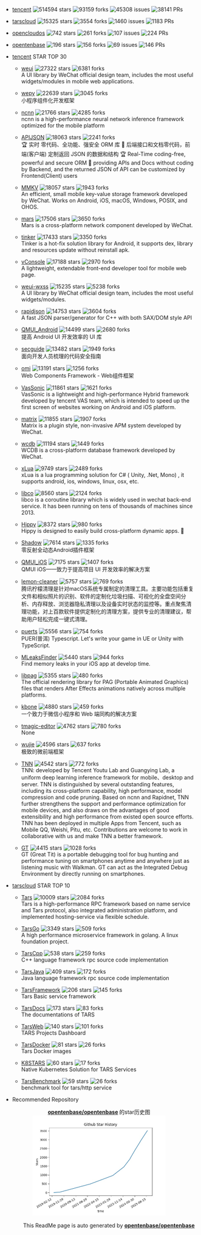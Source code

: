 
+ [tencent](https://github.com/tencent)
![514594 stars](https://img.shields.io/badge/Stars-514594-green)
![93159 forks](https://img.shields.io/badge/Forks-93159-green)
![45308 issues](https://img.shields.io/badge/Issues-45308-green)
![38141 PRs](https://img.shields.io/badge/PRs-38141-green)

+ [tarscloud](https://github.com/tarscloud)
![15325 stars](https://img.shields.io/badge/Stars-15325-green)
![3554 forks](https://img.shields.io/badge/Forks-3554-green)
![1460 issues](https://img.shields.io/badge/Issues-1460-green)
![1183 PRs](https://img.shields.io/badge/PRs-1183-green)

+ [opencloudos](https://github.com/opencloudos)
![742 stars](https://img.shields.io/badge/Stars-742-green)
![261 forks](https://img.shields.io/badge/Forks-261-green)
![107 issues](https://img.shields.io/badge/Issues-107-green)
![224 PRs](https://img.shields.io/badge/PRs-224-green)

+ [opentenbase](https://github.com/opentenbase)
![196 stars](https://img.shields.io/badge/Stars-196-green)
![156 forks](https://img.shields.io/badge/Forks-156-green)
![69 issues](https://img.shields.io/badge/Issues-69-green)
![146 PRs](https://img.shields.io/badge/PRs-146-green)



+ [tencent](https://github.com/tencent) STAR TOP 30
    
    + [weui](https://github.com/tencent/weui) 
    ![27322 stars](https://img.shields.io/badge/Stars-27322-green)
    ![6381 forks](https://img.shields.io/badge/Forks-6381-green)  
    A UI library by WeChat official design team, includes the most useful widgets/modules in mobile web applications.
    
    + [wepy](https://github.com/tencent/wepy) 
    ![22639 stars](https://img.shields.io/badge/Stars-22639-green)
    ![3045 forks](https://img.shields.io/badge/Forks-3045-green)  
    小程序组件化开发框架
    
    + [ncnn](https://github.com/tencent/ncnn) 
    ![21766 stars](https://img.shields.io/badge/Stars-21766-green)
    ![4285 forks](https://img.shields.io/badge/Forks-4285-green)  
    ncnn is a high-performance neural network inference framework optimized for the mobile platform
    
    + [APIJSON](https://github.com/tencent/APIJSON) 
    ![18063 stars](https://img.shields.io/badge/Stars-18063-green)
    ![2241 forks](https://img.shields.io/badge/Forks-2241-green)  
    🏆 实时 零代码、全功能、强安全 ORM 库 🚀 后端接口和文档零代码，前端(客户端) 定制返回 JSON 的数据和结构 🏆 Real-Time coding-free, powerful and secure ORM 🚀  providing APIs and Docs without coding by Backend, and the returned JSON of API can be customized by Frontend(Client) users
    
    + [MMKV](https://github.com/tencent/MMKV) 
    ![18057 stars](https://img.shields.io/badge/Stars-18057-green)
    ![1943 forks](https://img.shields.io/badge/Forks-1943-green)  
    An efficient, small mobile key-value storage framework developed by WeChat. Works on Android, iOS, macOS, Windows, POSIX, and OHOS.
    
    + [mars](https://github.com/tencent/mars) 
    ![17506 stars](https://img.shields.io/badge/Stars-17506-green)
    ![3650 forks](https://img.shields.io/badge/Forks-3650-green)  
    Mars is a cross-platform network component  developed by WeChat.
    
    + [tinker](https://github.com/tencent/tinker) 
    ![17433 stars](https://img.shields.io/badge/Stars-17433-green)
    ![3350 forks](https://img.shields.io/badge/Forks-3350-green)  
    Tinker is a hot-fix solution library for Android, it supports dex, library and resources update without reinstall apk.
    
    + [vConsole](https://github.com/tencent/vConsole) 
    ![17188 stars](https://img.shields.io/badge/Stars-17188-green)
    ![2970 forks](https://img.shields.io/badge/Forks-2970-green)  
    A lightweight, extendable front-end developer tool for mobile web page.
    
    + [weui-wxss](https://github.com/tencent/weui-wxss) 
    ![15235 stars](https://img.shields.io/badge/Stars-15235-green)
    ![5238 forks](https://img.shields.io/badge/Forks-5238-green)  
    A UI library by WeChat official design team, includes the most useful widgets/modules.
    
    + [rapidjson](https://github.com/tencent/rapidjson) 
    ![14753 stars](https://img.shields.io/badge/Stars-14753-green)
    ![3604 forks](https://img.shields.io/badge/Forks-3604-green)  
    A fast JSON parser/generator for C++ with both SAX/DOM style API
    
    + [QMUI_Android](https://github.com/tencent/QMUI_Android) 
    ![14499 stars](https://img.shields.io/badge/Stars-14499-green)
    ![2680 forks](https://img.shields.io/badge/Forks-2680-green)  
    提高 Android UI 开发效率的 UI 库
    
    + [secguide](https://github.com/tencent/secguide) 
    ![13482 stars](https://img.shields.io/badge/Stars-13482-green)
    ![1949 forks](https://img.shields.io/badge/Forks-1949-green)  
    面向开发人员梳理的代码安全指南
    
    + [omi](https://github.com/tencent/omi) 
    ![13191 stars](https://img.shields.io/badge/Stars-13191-green)
    ![1256 forks](https://img.shields.io/badge/Forks-1256-green)  
    Web Components Framework - Web组件框架
    
    + [VasSonic](https://github.com/tencent/VasSonic) 
    ![11861 stars](https://img.shields.io/badge/Stars-11861-green)
    ![1621 forks](https://img.shields.io/badge/Forks-1621-green)  
    VasSonic is a lightweight and high-performance Hybrid framework developed by tencent VAS team, which is intended to speed up the first screen of websites working on Android and iOS platform. 
    
    + [matrix](https://github.com/tencent/matrix) 
    ![11855 stars](https://img.shields.io/badge/Stars-11855-green)
    ![1907 forks](https://img.shields.io/badge/Forks-1907-green)  
    Matrix is a plugin style, non-invasive APM system developed by WeChat.
    
    + [wcdb](https://github.com/tencent/wcdb) 
    ![11194 stars](https://img.shields.io/badge/Stars-11194-green)
    ![1449 forks](https://img.shields.io/badge/Forks-1449-green)  
    WCDB is a cross-platform database framework developed by WeChat.
    
    + [xLua](https://github.com/tencent/xLua) 
    ![9749 stars](https://img.shields.io/badge/Stars-9749-green)
    ![2489 forks](https://img.shields.io/badge/Forks-2489-green)  
    xLua is a lua programming solution for  C# ( Unity, .Net, Mono) , it supports android, ios, windows, linux, osx, etc.
    
    + [libco](https://github.com/tencent/libco) 
    ![8560 stars](https://img.shields.io/badge/Stars-8560-green)
    ![2124 forks](https://img.shields.io/badge/Forks-2124-green)  
    libco is a coroutine library which is widely used in wechat  back-end service. It has been running on tens of thousands of machines since 2013.
    
    + [Hippy](https://github.com/tencent/Hippy) 
    ![8372 stars](https://img.shields.io/badge/Stars-8372-green)
    ![980 forks](https://img.shields.io/badge/Forks-980-green)  
    Hippy is designed to easily build cross-platform dynamic apps. 👏
    
    + [Shadow](https://github.com/tencent/Shadow) 
    ![7614 stars](https://img.shields.io/badge/Stars-7614-green)
    ![1335 forks](https://img.shields.io/badge/Forks-1335-green)  
    零反射全动态Android插件框架
    
    + [QMUI_iOS](https://github.com/tencent/QMUI_iOS) 
    ![7175 stars](https://img.shields.io/badge/Stars-7175-green)
    ![1407 forks](https://img.shields.io/badge/Forks-1407-green)  
    QMUI iOS——致力于提高项目 UI 开发效率的解决方案
    
    + [lemon-cleaner](https://github.com/tencent/lemon-cleaner) 
    ![5757 stars](https://img.shields.io/badge/Stars-5757-green)
    ![769 forks](https://img.shields.io/badge/Forks-769-green)  
    腾讯柠檬清理是针对macOS系统专属制定的清理工具。主要功能包括重复文件和相似照片的识别、软件的定制化垃圾扫描、可视化的全盘空间分析、内存释放、浏览器隐私清理以及设备实时状态的监控等。重点聚焦清理功能，对上百款软件提供定制化的清理方案，提供专业的清理建议，帮助用户轻松完成一键式清理。
    
    + [puerts](https://github.com/tencent/puerts) 
    ![5556 stars](https://img.shields.io/badge/Stars-5556-green)
    ![754 forks](https://img.shields.io/badge/Forks-754-green)  
    PUER(普洱) Typescript. Let's write your game in UE or Unity with TypeScript.
    
    + [MLeaksFinder](https://github.com/tencent/MLeaksFinder) 
    ![5440 stars](https://img.shields.io/badge/Stars-5440-green)
    ![944 forks](https://img.shields.io/badge/Forks-944-green)  
    Find memory leaks in your iOS app at develop time.
    
    + [libpag](https://github.com/tencent/libpag) 
    ![5355 stars](https://img.shields.io/badge/Stars-5355-green)
    ![480 forks](https://img.shields.io/badge/Forks-480-green)  
    The official rendering library for PAG (Portable Animated Graphics) files that renders After Effects animations natively across multiple platforms.
    
    + [kbone](https://github.com/tencent/kbone) 
    ![4880 stars](https://img.shields.io/badge/Stars-4880-green)
    ![459 forks](https://img.shields.io/badge/Forks-459-green)  
    一个致力于微信小程序和 Web 端同构的解决方案
    
    + [tmagic-editor](https://github.com/tencent/tmagic-editor) 
    ![4762 stars](https://img.shields.io/badge/Stars-4762-green)
    ![780 forks](https://img.shields.io/badge/Forks-780-green)  
    None
    
    + [wujie](https://github.com/tencent/wujie) 
    ![4596 stars](https://img.shields.io/badge/Stars-4596-green)
    ![637 forks](https://img.shields.io/badge/Forks-637-green)  
    极致的微前端框架
    
    + [TNN](https://github.com/tencent/TNN) 
    ![4542 stars](https://img.shields.io/badge/Stars-4542-green)
    ![772 forks](https://img.shields.io/badge/Forks-772-green)  
    TNN: developed by Tencent Youtu Lab and Guangying Lab, a uniform deep learning inference framework for mobile、desktop and server. TNN is distinguished by several outstanding features, including its cross-platform capability, high performance, model compression and code pruning. Based on ncnn and Rapidnet, TNN further strengthens the support and performance optimization for mobile devices, and also draws on the advantages of good extensibility and high performance from existed open source efforts. TNN has been deployed in multiple Apps from Tencent, such as Mobile QQ, Weishi, Pitu, etc. Contributions are welcome to work in collaborative with us and make TNN a better framework. 
    
    + [GT](https://github.com/tencent/GT) 
    ![4415 stars](https://img.shields.io/badge/Stars-4415-green)
    ![1028 forks](https://img.shields.io/badge/Forks-1028-green)  
    GT (Great Tit) is a portable debugging tool for bug hunting and performance tuning on smartphones anytime and anywhere just as listening music with Walkman. GT can act as the Integrated Debug Environment by directly running on smartphones.
    

+ [tarscloud](https://github.com/tarscloud) STAR TOP 10
    
    + [Tars](https://github.com/tarscloud/Tars) 
    ![10009 stars](https://img.shields.io/badge/Stars-10009-green)
    ![2084 forks](https://img.shields.io/badge/Forks-2084-green)  
    Tars is a high-performance RPC framework based on name service and Tars protocol, also integrated administration platform, and implemented hosting-service via flexible schedule.
    
    + [TarsGo](https://github.com/tarscloud/TarsGo) 
    ![3349 stars](https://img.shields.io/badge/Stars-3349-green)
    ![509 forks](https://img.shields.io/badge/Forks-509-green)  
    A  high performance microservice  framework  in golang. A linux foundation project.
    
    + [TarsCpp](https://github.com/tarscloud/TarsCpp) 
    ![538 stars](https://img.shields.io/badge/Stars-538-green)
    ![259 forks](https://img.shields.io/badge/Forks-259-green)  
    C++ language framework rpc source code implementation
    
    + [TarsJava](https://github.com/tarscloud/TarsJava) 
    ![409 stars](https://img.shields.io/badge/Stars-409-green)
    ![172 forks](https://img.shields.io/badge/Forks-172-green)  
    Java language framework rpc source code implementation
    
    + [TarsFramework](https://github.com/tarscloud/TarsFramework) 
    ![206 stars](https://img.shields.io/badge/Stars-206-green)
    ![145 forks](https://img.shields.io/badge/Forks-145-green)  
    Tars Basic service framework
    
    + [TarsDocs](https://github.com/tarscloud/TarsDocs) 
    ![173 stars](https://img.shields.io/badge/Stars-173-green)
    ![83 forks](https://img.shields.io/badge/Forks-83-green)  
    The documentations of TARS
    
    + [TarsWeb](https://github.com/tarscloud/TarsWeb) 
    ![140 stars](https://img.shields.io/badge/Stars-140-green)
    ![101 forks](https://img.shields.io/badge/Forks-101-green)  
    TARS Projects Dashboard
    
    + [TarsDocker](https://github.com/tarscloud/TarsDocker) 
    ![81 stars](https://img.shields.io/badge/Stars-81-green)
    ![26 forks](https://img.shields.io/badge/Forks-26-green)  
    Tars Docker  images
    
    + [K8STARS](https://github.com/tarscloud/K8STARS) 
    ![60 stars](https://img.shields.io/badge/Stars-60-green)
    ![17 forks](https://img.shields.io/badge/Forks-17-green)  
    Native Kubernetes  Solution for TARS Services
    
    + [TarsBenchmark](https://github.com/tarscloud/TarsBenchmark) 
    ![59 stars](https://img.shields.io/badge/Stars-59-green)
    ![26 forks](https://img.shields.io/badge/Forks-26-green)  
    benchmark tool for tars/http service
    


+ Recommended Repository  
<p align="center">
      <strong>
        <a href="https://github.com/opentenbase/opentenbase" target="_blank">opentenbase/opentenbase</a>
      </strong>  的star历史图
  <br>
  <img src="https://raw.githubusercontent.com/ButterAndButterfly/GithubTools/master/data/stars_history.jpg" width="350px"></img>    
</p>

<p align="right">
      This ReadMe page is auto generated by 
      <strong>
        <a href="https://github.com/opentenbase/opentenbase" target="_blank">opentenbase/opentenbase</a><br>
      </strong>   
</p>